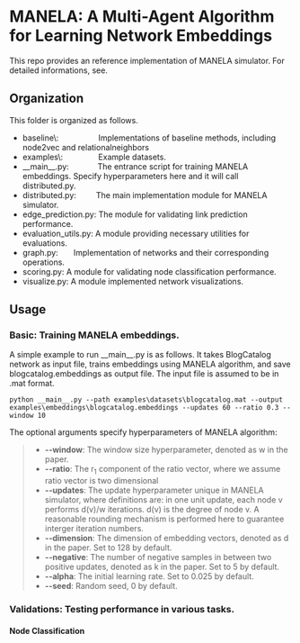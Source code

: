 # MANELA: A Multi-Agent Algorithm for Learning Network Embeddings

This repo provides an reference implementation of MANELA simulator. For detailed informations, see.

## Organization
This folder is organized as follows. 
* baseline\\:&nbsp;&nbsp;&nbsp;&nbsp;&nbsp;&nbsp;&nbsp;&nbsp;&nbsp;&nbsp;&nbsp;&nbsp;&nbsp;&nbsp;&nbsp;&nbsp;&nbsp; Implementations of baseline methods, including node2vec and relationalneighbors
* examples\\: &nbsp;&nbsp;&nbsp;&nbsp;&nbsp;&nbsp;&nbsp;&nbsp;&nbsp;&nbsp;&nbsp;&nbsp;&nbsp;&nbsp;        Example datasets.
* \_\_main\_\_.py:   &nbsp;&nbsp;&nbsp;&nbsp;&nbsp;&nbsp;&nbsp;&nbsp;&nbsp;&nbsp;&nbsp; The entrance script for training MANELA embeddings. Specify hyperparameters here and it will call distributed.py.
* distributed.py:  &nbsp;&nbsp;&nbsp;&nbsp;&nbsp;&nbsp;&nbsp;  The main implementation module for MANELA simulator.
* edge_prediction.py: The module for validating link prediction performance.
* evaluation_utils.py: A module providing necessary utilities for evaluations.
* graph.py:&nbsp;&nbsp;&nbsp;&nbsp;&nbsp;&nbsp; Implementation of networks and their corresponding operations.
* scoring.py: A module for validating node classification performance.
* visualize.py: A module implemented network visualizations.

## Usage
### Basic: Training MANELA embeddings.
A simple example to run \_\_main__.py is as follows. It takes BlogCatalog network as input file, trains embeddings using MANELA algorithm, and save blogcatalog.embeddings as output file. The input file is assumed to be in .mat format. 

    python __main__.py --path examples\datasets\blogcatalog.mat --output examples\embeddings\blogcatalog.embeddings --updates 60 --ratio 0.3 --window 10
The optional arguments specify hyperparameters of MANELA algorithm:
> * **--window**: The window size hyperparameter, denoted as w in the paper.
> * **--ratio**: The r<sub>1</sub> component of the ratio vector, where we assume ratio vector is two dimensional
> * **--updates**: The update hyperparameter unique in MANELA simulator, where definitions are: in one unit update, each node v performs d(v)/w iterations. d(v) is the degree of node v. A reasonable rounding mechanism is performed here to guarantee interger iteration numbers.
> * **--dimension**: The dimension of embedding vectors, denoted as d in the paper. Set to 128 by default.
> * **--negative**: The number of negative samples in between two positive updates, denoted as k in the paper. Set to 5 by default.
> * **--alpha**: The initial learning rate. Set to 0.025 by default.
> * **--seed**: Random seed, 0 by default.
### Validations: Testing performance in various tasks.
#### Node Classification
